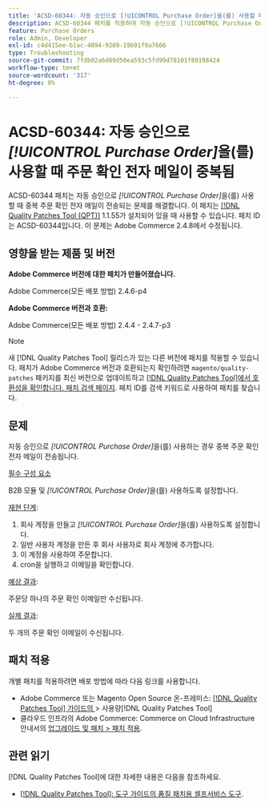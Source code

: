 ```yaml
---
title: 'ACSD-60344: 자동 승인으로 [!UICONTROL Purchase Order]을(를) 사용할 때 주문 확인 전자 메일이 중복됨'
description: ACSD-60344 패치를 적용하여 자동 승인으로 [!UICONTROL Purchase Order]을(를) 사용할 때 중복 주문 확인 전자 메일이 전송되는 Adobe Commerce 문제를 해결합니다.
feature: Purchase Orders
role: Admin, Developer
exl-id: c4d415ee-b1ac-4094-9209-19b91f9a7666
type: Troubleshooting
source-git-commit: 7fdb02a6d89d50ea593c5fd99d78101f89198424
workflow-type: tm+mt
source-wordcount: '317'
ht-degree: 0%

---
```


# ACSD-60344: 자동 승인으로 *[!UICONTROL Purchase Order]*&#x200B;을(를) 사용할 때 주문 확인 전자 메일이 중복됨

ACSD-60344 패치는 자동 승인으로 *[!UICONTROL Purchase Order]*&#x200B;을(를) 사용할 때 중복 주문 확인 전자 메일이 전송되는 문제를 해결합니다. 이 패치는 [[!DNL Quality Patches Tool (QPT)]](/help/tools/quality-patches-tool/quality-patches-tool-to-self-serve-quality-patches.md) 1.1.55가 설치되어 있을 때 사용할 수 있습니다. 패치 ID는 ACSD-60344입니다. 이 문제는 Adobe Commerce 2.4.8에서 수정됩니다.

## 영향을 받는 제품 및 버전

**Adobe Commerce 버전에 대한 패치가 만들어졌습니다.**

Adobe Commerce(모든 배포 방법) 2.4.6-p4

**Adobe Commerce 버전과 호환:**

Adobe Commerce(모든 배포 방법) 2.4.4 - 2.4.7-p3


>[!NOTE]
>
>새 [!DNL Quality Patches Tool] 릴리스가 있는 다른 버전에 패치를 적용할 수 있습니다. 패치가 Adobe Commerce 버전과 호환되는지 확인하려면 `magento/quality-patches` 패키지를 최신 버전으로 업데이트하고 [[!DNL Quality Patches Tool]에서 호환성을 확인합니다. 패치 검색 페이지](https://experienceleague.adobe.com/tools/commerce-quality-patches/index.html?lang=ko). 패치 ID를 검색 키워드로 사용하여 패치를 찾습니다.

## 문제

자동 승인으로 *[!UICONTROL Purchase Order]*&#x200B;을(를) 사용하는 경우 중복 주문 확인 전자 메일이 전송됩니다.

<u>필수 구성 요소</u>

B2B 모듈 및 *[!UICONTROL Purchase Order]*&#x200B;을(를) 사용하도록 설정합니다.

<u>재현 단계</u>:

1. 회사 계정을 만들고 *[!UICONTROL Purchase Order]*&#x200B;을(를) 사용하도록 설정합니다.
1. 일반 사용자 계정을 만든 후 회사 사용자로 회사 계정에 추가합니다.
1. 이 계정을 사용하여 주문합니다.
1. cron을 실행하고 이메일을 확인합니다.

<u>예상 결과</u>:

주문당 하나의 주문 확인 이메일만 수신됩니다.

<u>실제 결과</u>:

두 개의 주문 확인 이메일이 수신됩니다.

## 패치 적용

개별 패치를 적용하려면 배포 방법에 따라 다음 링크를 사용합니다.

* Adobe Commerce 또는 Magento Open Source 온-프레미스: [[!DNL Quality Patches Tool]  가이드의 ](/help/tools/quality-patches-tool/usage.md)> 사용량[!DNL Quality Patches Tool]
* 클라우드 인프라의 Adobe Commerce: Commerce on Cloud Infrastructure 안내서의 [업그레이드 및 패치 > 패치 적용](https://experienceleague.adobe.com/docs/commerce-cloud-service/user-guide/develop/upgrade/apply-patches.html?lang=ko).


## 관련 읽기

[!DNL Quality Patches Tool]에 대한 자세한 내용은 다음을 참조하세요.

* [[!DNL Quality Patches Tool]: 도구 가이드의 품질 패치용 셀프서비스 도구](/help/tools/quality-patches-tool/quality-patches-tool-to-self-serve-quality-patches.md).
